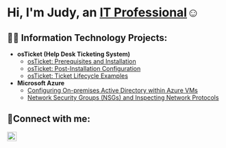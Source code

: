 <h1>Hi, I'm Judy, an <a href="https://linkedin.com/in/Judy">IT Professional</a>☺</h1>

<h2>👨‍💻 Information Technology Projects:</h2>

- <b>osTicket (Help Desk Ticketing System)</b>
  - [osTicket: Prerequisites and Installation](https://github.com/judyoudomsouk/osticket-prereqs)
  - [osTicket: Post-Installation Configuration](https://github.com/judyoudomsouk/post-install-config)
  - [osTicket: Ticket Lifecycle Examples](https://github.com/judyoudomsouk/ticket-lifecycle)
- <b>Microsoft Azure</b>
  - [Configuring On-premises Active Directory within Azure VMs](https://github.com/judyoudomsouk/configure-ad)
  - [Network Security Groups (NSGs) and Inspecting Network Protocols](https://github.com/judyoudomsouk/azure-network-protocols)

<h2>🤳Connect with me:</h2>

[<img align="left" alt="Judy | Instagram" width="22px" src="https://cdn.jsdelivr.net/npm/simple-icons@v3/icons/instagram.svg" />][instagram]

[instagram]: https://www.instagram.com/Judy

